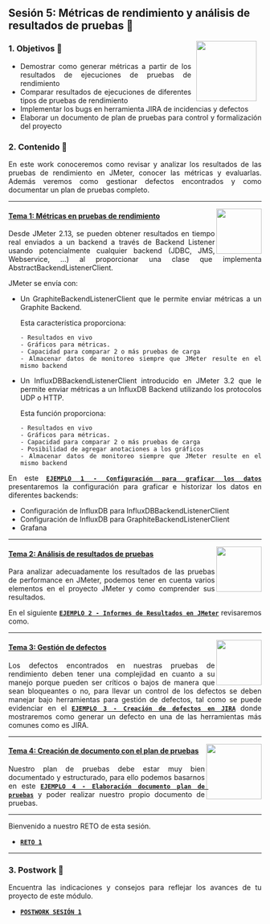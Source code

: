 ## Sesión 5: Métricas de rendimiento y análisis de resultados de pruebas 🤖

<img src="../images/android-kotlin.png" align="right" height="120" hspace="10">
<div style="text-align: justify;">

### 1. Objetivos :dart: 

- Demostrar como generar métricas a partir de los resultados de ejecuciones de pruebas de rendimiento
- Comparar resultados de ejecuciones de diferentes tipos de pruebas de rendimiento
- Implementar los bugs en herramienta JIRA de incidencias y defectos
- Elaborar un documento de plan de pruebas para control y formalización del proyecto

  
### 2. Contenido :blue_book:
En este work conoceremos como revisar y analizar los resultados de las pruebas de rendimiento en JMeter, conocer las métricas y evaluarlas. Además veremos como gestionar defectos encontrados y como documentar un plan de pruebas completo.

---

<img src="images/tools.png" align="right" height="90"> 

#### <ins>Tema 1: Métricas en pruebas de rendimiento</ins>

Desde JMeter 2.13, se pueden obtener resultados en tiempo real enviados a un backend a través de Backend Listener usando potencialmente cualquier backend (JDBC, JMS, Webservice, …) al proporcionar una clase que implementa AbstractBackendListenerClient.

  JMeter se envía con:

* Un GraphiteBackendListenerClient que le permite enviar métricas a un Graphite Backend.
  
    Esta característica proporciona:
  
      - Resultados en vivo
      - Gráficos para métricas.
      - Capacidad para comparar 2 o más pruebas de carga
      - Almacenar datos de monitoreo siempre que JMeter resulte en el mismo backend
* Un InfluxDBBackendListenerClient introducido en JMeter 3.2 que le permite enviar métricas a un InfluxDB Backend utilizando los protocolos UDP o HTTP. 
  
  Esta función proporciona:

      - Resultados en vivo
      - Gráficos para métricas.
      - Capacidad para comparar 2 o más pruebas de carga
      - Posibilidad de agregar anotaciones a los gráficos
      - Almacenar datos de monitoreo siempre que JMeter resulte en el mismo backend
  
En este [**`EJEMPLO 1 - Configuración para graficar los datos`**](./Ejemplo-01) presentaremos la configuración para graficar e historizar los datos en diferentes backends:

  - Configuración de InfluxDB para InfluxDBBackendListenerClient
  - Configuración de InfluxDB para GraphiteBackendListenerClient
  - Grafana

---

<img src="images/structure.png" align="right" height="90"> 

#### <ins>Tema 2: Análisis de resultados de pruebas</ins>

Para analizar adecuadamente los resultados de las pruebas de performance en JMeter, podemos tener en cuenta varios elementos en el proyecto JMeter y como comprender sus resultados. 
  
En el siguiente [**`EJEMPLO 2 - Informes de Resultados en JMeter`**](./Ejemplo-02) revisaremos como.

---

<img src="images/emulator.jpg" align="right" height="90"> 

#### <ins>Tema 3: Gestión de defectos</ins>

Los defectos encontrados en nuestras pruebas de rendimiento deben tener una complejidad en cuanto a su manejo porque pueden ser críticos o bajos de manera que sean bloqueantes o no, para llevar un control de los defectos se deben manejar bajo herramientas para gestión de defectos, tal como se puede evidenciar en el  [**`EJEMPLO 3 - Creación de defectos en JIRA`**](./Ejemplo-03) donde mostraremos como generar un defecto en una de las herramientas más comunes como es JIRA. 
    
---

<img src="images/chaomi.png" align="right" height="110"> 

#### <ins>Tema 4: Creación de documento con el plan de pruebas</ins>

Nuestro plan de pruebas debe estar muy bien documentado y estructurado, para ello podemos basarnos en este [**`EJEMPLO 4 - Elaboración documento plan de pruebas`**](./Ejemplo-04) y poder realizar nuestro propio documento de pruebas. 
   
---

 Bienvenido a nuestro RETO de esta sesión.
  
  - [**`RETO 1`**](./Reto-01)
  
 --- 
  
### 3. Postwork :memo:

Encuentra las indicaciones y consejos para reflejar los avances de tu proyecto de este módulo.

- [**`POSTWORK SESIÓN 1`**](./Postwork/)

<br/>


</div>


